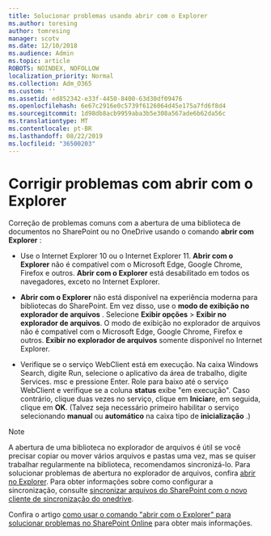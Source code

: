 ```yaml
---
title: Solucionar problemas usando abrir com o Explorer
ms.author: toresing
author: tomresing
manager: scotv
ms.date: 12/10/2018
ms.audience: Admin
ms.topic: article
ROBOTS: NOINDEX, NOFOLLOW
localization_priority: Normal
ms.collection: Adm_O365
ms.custom: ''
ms.assetid: ed852342-e33f-4450-8400-63d30df09476
ms.openlocfilehash: 6e67c2916e0c5739f6126064d45e175a7fd6f8d4
ms.sourcegitcommit: 1d98db8acb9959aba3b5e308a567ade6b62da56c
ms.translationtype: MT
ms.contentlocale: pt-BR
ms.lasthandoff: 08/22/2019
ms.locfileid: "36500203"
---
```

# <a name="fix-problems-with-open-with-explorer"></a>Corrigir problemas com abrir com o Explorer

Correção de problemas comuns com a abertura de uma biblioteca de documentos no SharePoint ou no OneDrive usando o comando **abrir com Explorer** : 
  
- Use o Internet Explorer 10 ou o Internet Explorer 11. **Abrir com o Explorer** não é compatível com o Microsoft Edge, Google Chrome, Firefox e outros. **Abrir com o Explorer** está desabilitado em todos os navegadores, exceto no Internet Explorer. 
    
- **Abrir com o Explorer** não está disponível na experiência moderna para bibliotecas do SharePoint. Em vez disso, use o **modo de exibição no explorador de arquivos** . Selecione **Exibir opções** \> **Exibir no explorador de arquivos**. O modo de exibição no explorador de arquivos não é compatível com o Microsoft Edge, Google Chrome, Firefox e outros. **Exibir no explorador de arquivos** somente disponível no Internet Explorer. 
    
- Verifique se o serviço WebClient está em execução. Na caixa Windows Search, digite Run, selecione o aplicativo da área de trabalho, digite Services. msc e pressione Enter. Role para baixo até o serviço WebClient e verifique se a coluna **status** exibe "em execução". Caso contrário, clique duas vezes no serviço, clique em **Iniciar**e, em seguida, clique em **OK**. (Talvez seja necessário primeiro habilitar o serviço selecionando **manual** ou **automático** na caixa tipo de **inicialização** .) 
    
> [!NOTE]
> A abertura de uma biblioteca no explorador de arquivos é útil se você precisar copiar ou mover vários arquivos e pastas uma vez, mas se quiser trabalhar regularmente na biblioteca, recomendamos sincronizá-lo. Para solucionar problemas de abertura no explorador de arquivos, confira [abrir no Explorer](https://go.microsoft.com/fwlink/?linkid=871665). Para obter informações sobre como configurar a sincronização, consulte [sincronizar arquivos do SharePoint com o novo cliente de sincronização do onedrive](https://go.microsoft.com/fwlink/?linkid=871666).
  
Confira o artigo [como usar o comando "abrir com o Explorer" para solucionar problemas no SharePoint Online](https://support.office.com/article/How-to-use-the-Open-with-Explorer-command-to-troubleshoot-issues-in-SharePoint-Online-87155331-0c92-4224-a4c1-da5c21c4ade4) para obter mais informações. 
  

